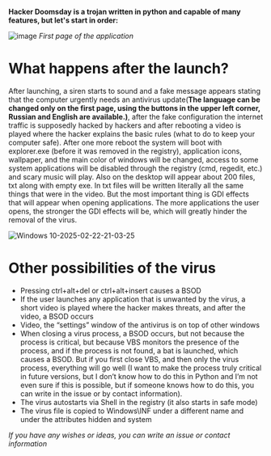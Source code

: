 **Hacker Doomsday is a trojan written in python and capable of many features, but let's start in order:**

![image](https://github.com/user-attachments/assets/f70b3456-6d21-46d1-ad92-de26f7794313)
*First page of the application*

# What happens after the launch?

After launching, a siren starts to sound and a fake message appears stating that the computer urgently needs an antivirus update(**The language can be changed only on the first page, using the buttons in the upper left corner, Russian and English are available.)**, after the fake configuration the internet traffic is supposedly hacked by hackers and after rebooting a video is played where the hacker explains the basic rules (what to do to keep your computer safe). After one more reboot the system will boot with explorer.exe (before it was removed in the registry), application icons, wallpaper, and the main color of windows will be changed, access to some system applications will be disabled through the registry (cmd, regedit, etc.) and scary music will play. Also on the desktop will appear about 200 files, txt along with empty exe. In txt files will be written literally all the same things that were in the video. But the most important thing is GDI effects that will appear when opening applications. The more applications the user opens, the stronger the GDI effects will be, which will greatly hinder the removal of the virus. 

![Windows 10-2025-02-22-21-03-25](https://github.com/user-attachments/assets/59f01a29-6b12-4ba5-9fc7-d63d25fa6fb8)

# Other possibilities of the virus
- Pressing ctrl+alt+del or ctrl+alt+insert causes a BSOD
- If the user launches any application that is unwanted by the virus, a short video is played where the hacker makes threats, and after the video, a BSOD occurs
- Video, the “settings” window of the antivirus is on top of other windows
- When closing a virus process, a BSOD occurs, but not because the process is critical, but because VBS monitors the presence of the process, and if the process is not found, a bat is launched, which causes a BSOD. But if you first close VBS, and then only the virus process, everything will go well (I want to make the process truly critical in future versions, but I don’t know how to do this in Python and I’m not even sure if this is possible, but if someone knows how to do this, you can write in the issue or by contact information).
- The virus autostarts via Shell in the registry (it also starts in safe mode)
- The virus file is copied to Windows\INF under a different name and under the attributes hidden and system

*If you have any wishes or ideas, you can write an issue or contact information* 
